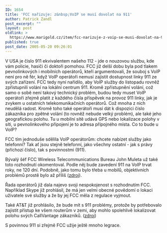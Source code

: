 ```yaml
---
ID: 1654
title: 'FCC nařizuje: z&nbsp;VoIP se musí dovolat na 911'
author: Patrick Zandl
post_excerpt: ""
layout: post
oldlink: >
  https://www.marigold.cz/item/fcc-narizuje-z-voip-se-musi-dovolat-na-911
published: true
post_date: 2005-05-20 09:26:01
---
```

<p>V USA je číslo 911 ekvivalentem našeho 112 - jde o nouzovou službu, kde vám policie, hasiči či doktoři pomohou. FCC již delší dobu byla pod tlakem pevnolinkových i mobilních operátorů, kteří argumentovali, že souboj s VoIP není pro ně fér, když VoIP operátoři nemusí zajistit dostupnost linky 911 ze svých zařízení. FCC tedy nyní nařídilo, aby VoIP služby do listopadu rovněž zpřístupnili volání na lokální centrum 911. Kromě zpřístupnění volání, což samo o sobě není takový technický problém, budou tedy muset VoIP operátoři zřejmě platit z každého čísla příspěvek na provoz 911 linky, jak je zvykem u ostatních telekomunikačních operátorů. Což mnoha z nich neudělá radost. Kromě toho také operátoři musí dát k dispozici číslo zákazníka pro zpětné volání (to rovněž nebude velký problém), ale také jeho geografickou polohu. Tu u mobilní sítě udává GPS nebo lokalizace polohy v síti, u pevnolinkového připojení je to adresa přípojného místa. Co to bude u VoIP?</p>

<p>FCC tím jednoduše sdělila VoIP operátorům: chcete nabízet služby jako telefonní? Tak ať jsou stejně telefonní, jako všechny ostatní - jak s právy (příchozí číslo), tak s povinnostmi (911).</p>

<p>Bývalý šéf FCC Wireless Telecommunications Bureau John Muleta už také toto rozhodnutí okomentoval. Podle něj bude zavedení 911 na VoIP trvat roky, ne 120 dní. Podobně, jako tomu bylo třeba u mobilů, objektivních problémů prostě bylo až příliš (<a href="http://blogs.zdnet.com/ip-telephony/?p=434">zdroj</a>). </p>

<p>Řada operátorů již dala najevo svoji nespokojenost s rozhodnutím FCC. Například Skype již prohlásil, že má jen velmi obecné povědomí o lokaci uživatele své služby a že by jej FCC měla z regulace vyjmout. </p>

<p>Také AT&amp;T již prohlásilo, že bude mít s 911 problémy, protože by potřebovalo zajistit přístup ke všem routerům v zemi, aby mohlo spolehlivě lokalizovat polohu svých CallVantage zákazníků. (<a href="http://www.voipplanet.com/news/article.php/3506071">zdroj</a>)</p>

<p>S povinnou 911 si zřejmě FCC užije ještě mnoho legrace.
</p>
